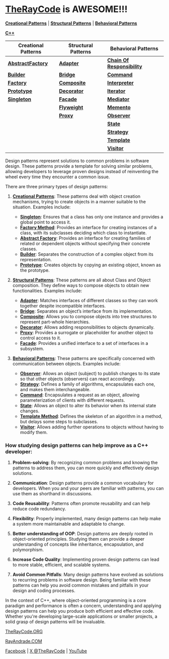 # [TheRayCode](README.md) is AWESOME!!!

**[Creational Patterns](./Creational/README.md)** | **[Structural Patterns](./Structural/README.md)** | **[Behavioral Patterns](./Behavioral/README.md)**

**[C++](../README.md)** 

| Creational Patterns | Structural Patterns | Behavioral Patterns |
|--------------|-----|-----------|
| [**AbstractFactory**](./Creational/AbstractFactory/README.md) | [**Adapter**](./Structural/Adapter/README.md)         | [**Chain Of Responsibility**](./Behavioral/ChainOfResponsibility/README.md) |
| [**Builder**](./Creational/Builder/README.md)                 | [**Bridge**](./Structural/Bridge/README.md)           | [**Command**](./Behavioral/Command/README.md) |
| [**Factory**](./Creational/Factory/README.md)                 | [**Composite**](./Structural/Composite/README.md)     | [**Interpreter**](./Behavioral/Interpreter/README.md) |
| [**Prototype**](./Creational/Prototype/README.md)             | [**Decorator**](./Structural/Decorator/README.md)     | [**Iterator**](./Behavioral/Iterator/README.md) |
| [**Singleton**](./Creational/Singleton/README.md)             | [**Facade**](./Structural/Facade/README.md)           | [**Mediator**](./Behavioral/Mediator/README.md) |
|                                                               | [**Flyweight**](./Structural/Flyweight/README.md)     | [**Memento**](./Behavioral/Memento/README.md)  |
|                                                               | [**Proxy**](./Structural/Proxy/README.md)             | [**Observer**](./Behavioral/Observer/README.md) |
|                                                               |                                                       | [**State**](./Behavioral/State/README.md)  |
|                                                               |                                                       | [**Strategy**](./Behavioral/Strategy/README.md)  |
|                                                               |                                                       | [**Template**](./Behavioral/Template/README.md) |
|                                                               |                                                       | [**Visitor**](./Behavioral/Visitor/README.md) |



Design patterns represent solutions to common problems in software design. These patterns provide a template for solving similar problems, allowing developers to leverage proven designs instead of reinventing the wheel every time they encounter a common issue.

There are three primary types of design patterns:

1. [**Creational Patterns**](./Creational/README.md): These patterns deal with object creation mechanisms, trying to create objects in a manner suitable to the situation. Examples include:
   - [**Singleton**](./Creational/Singleton/README.md): Ensures that a class has only one instance and provides a global point to access it.
   - [**Factory Method**](./Creational/Factory/README.md): Provides an interface for creating instances of a class, with its subclasses deciding which class to instantiate.
   - [**Abstract Factory**](./Creational/AbstractFactory/README.md): Provides an interface for creating families of related or dependent objects without specifying their concrete classes.
   - [**Builder**](./Creational/Builder/README.md): Separates the construction of a complex object from its representation.
   - [**Prototype**](./Creational/Prototype/README.md): Creates objects by copying an existing object, known as the prototype.

2. [**Structural Patterns**](./Structural/README.md): These patterns are all about Class and Object composition. They define ways to compose objects to obtain new functionalities. Examples include:
   - [**Adapter**](./Structural/Adapter/README.md): Matches interfaces of different classes so they can work together despite incompatible interfaces.
   - [**Bridge**](./Structural/Bridge/README.md): Separates an object’s interface from its implementation.
   - [**Composite**](./Structural/Composite/README.md): Allows you to compose objects into tree structures to represent part-whole hierarchies.
   - [**Decorator**](./Structural/Decorator/README.md): Allows adding responsibilities to objects dynamically.
   - [**Proxy**](./Structural/Proxy/README.md): Provides a surrogate or placeholder for another object to control access to it.
   - [**Facade**](./Structural/Facade/README.md): Provides a unified interface to a set of interfaces in a subsystem.

3. [**Behavioral Patterns**](./Behavioral/README.md): These patterns are specifically concerned with communication between objects. Examples include:
   - [**Observer**](./Behavioral/Observer/README.md): Allows an object (subject) to publish changes to its state so that other objects (observers) can react accordingly.
   - [**Strategy**](./Behavioral/Strategy/README.md): Defines a family of algorithms, encapsulates each one, and makes them interchangeable.
   - [**Command**](./Behavioral/Command/README.md): Encapsulates a request as an object, allowing parameterization of clients with different requests.
   - [**State**](./Behavioral/State/README.md): Allows an object to alter its behavior when its internal state changes.
   - [**Template Method**](./Behavioral/Template/README.md): Defines the skeleton of an algorithm in a method, but delays some steps to subclasses.
   - [**Visitor**](./Behavioral/Visitor/README.md): Allows adding further operations to objects without having to modify them.

### How studying design patterns can help improve as a C++ developer:

1. **Problem-solving**: By recognizing common problems and knowing the patterns to address them, you can more quickly and effectively design solutions.

2. **Communication**: Design patterns provide a common vocabulary for developers. When you and your peers are familiar with patterns, you can use them as shorthand in discussions.

3. **Code Reusability**: Patterns often promote reusability and can help reduce code redundancy.

4. **Flexibility**: Properly implemented, many design patterns can help make a system more maintainable and adaptable to change.

5. **Better understanding of OOP**: Design patterns are deeply rooted in object-oriented principles. Studying them can provide a deeper understanding of concepts like inheritance, encapsulation, and polymorphism.

6. **Increase Code Quality**: Implementing proven design patterns can lead to more stable, efficient, and scalable systems.

7. **Avoid Common Pitfalls**: Many design patterns have evolved as solutions to recurring problems in software design. Being familiar with these patterns can help you avoid common mistakes and pitfalls in your design and coding processes.

In the context of C++, where object-oriented programming is a core paradigm and performance is often a concern, understanding and applying design patterns can help you produce both efficient and effective code. Whether you're developing large-scale applications or smaller projects, a solid grasp of design patterns will be invaluable.


[TheRayCode.ORG](https://www.TheRayCode.ORG)

[RayAndrade.COM](https://www.RayAndrade.com)

[Facebook](https://www.facebook.com/TheRayCode/) | [X @TheRayCode](https://www.x.com/TheRayCode/) | [YouTube](https://www.youtube.com/TheRayCode/)
